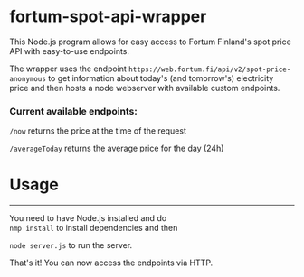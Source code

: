 # fortum-spot-api-wrapper 

This Node.js program allows for easy access to Fortum Finland's spot price API with easy-to-use endpoints.  

The wrapper uses the endpoint `https://web.fortum.fi/api/v2/spot-price-anonymous` to get information about today's (and tomorrow's) electricity price and then hosts a node webserver with available custom endpoints. 

### Current available endpoints:  

`/now` returns the price at the time of the request  

`/averageToday` returns the average price for the day (24h) 

# Usage
--- 
You need to have Node.js installed and do  
```nmp install``` 
to install dependencies and then 

```node server.js``` 
to run the server. 

That's it! You can now access the endpoints via HTTP.